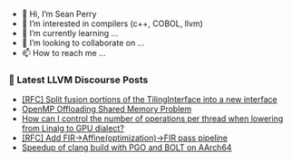 - 👋 Hi, I’m Sean Perry
- 👀 I’m interested in compilers (c++, COBOL, llvm)
- 🌱 I’m currently learning ...
- 💞️ I’m looking to collaborate on ...
- 📫 How to reach me ...

<!---
s66perry/s66perry is a ✨ special ✨ repository because its `README.md` (this file) appears on your GitHub profile.
You can click the Preview link to take a look at your changes.
--->
### 📕 Latest LLVM Discourse Posts

<!-- DISCOURSE-LLVM:START -->
- [[RFC] Split fusion portions of the TilingInterface into a new interface](https://discourse.llvm.org/t/rfc-split-fusion-portions-of-the-tilinginterface-into-a-new-interface/81155#post_18)
- [OpenMP Offloading Shared Memory Problem](https://discourse.llvm.org/t/openmp-offloading-shared-memory-problem/86164#post_4)
- [How can I control the number of operations per thread when lowering from Linalg to GPU dialect?](https://discourse.llvm.org/t/how-can-i-control-the-number-of-operations-per-thread-when-lowering-from-linalg-to-gpu-dialect/86216#post_1)
- [[RFC] Add FIR-&gt;Affine&lpar;optimization&rpar;-&gt;FIR pass pipeline](https://discourse.llvm.org/t/rfc-add-fir-affine-optimization-fir-pass-pipeline/86190#post_3)
- [Speedup of clang build with PGO and BOLT on AArch64](https://discourse.llvm.org/t/speedup-of-clang-build-with-pgo-and-bolt-on-aarch64/85118#post_2)
<!-- DISCOURSE-LLVM:END -->
